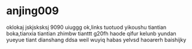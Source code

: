 # anjing009
oklokaj
jskjsksksj
9090
uiuggg
ok,links
tuotuod
yikoushu
tiantian
boka,tianxia
tiantian
zhimbw
tianttt
g20fh
haode
qifur
kelunb
yundan
yueyue
tiant
dianshang
ddsa
weil
wuyiq
habas
yelvsd
haoarerh
baishijky

